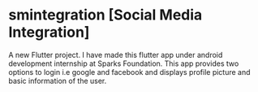 # smintegration [Social Media Integration]
A new Flutter project.
I have made this flutter app under android development internship at Sparks Foundation. 
This app provides two options to login i.e google and facebook and displays profile picture and basic information of the user.
